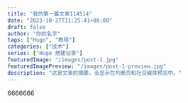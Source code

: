 ```yaml
---
title: "我的第一篇文章114514"
date: "2023-10-27T11:25:41+08:00"
draft: false
author: "你的名字"
tags: ["Hugo", "教程"]
categories: ["技术"]
series: ["Hugo 搭建记录"]
featuredImage: "/images/post-1.jpg"
featuredImagePreview: "/images/post-1-preview.jpg"
description: "这是文章的摘要，会显示在列表页和社交媒体预览中。"
---
```


6666666